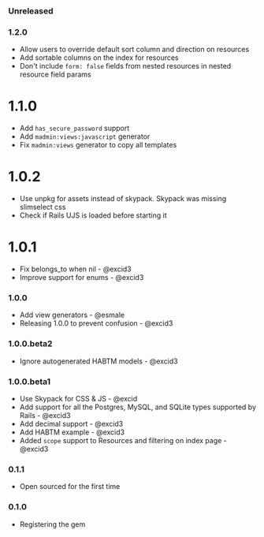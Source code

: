 ### Unreleased

### 1.2.0

* Allow users to override default sort column and direction on resources
* Add sortable columns on the index for resources
* Don't include `form: false` fields from nested resources in nested resource field params

# 1.1.0

* Add `has_secure_password` support
* Add `madmin:views:javascript` generator
* Fix `madmin:views` generator to copy all templates

# 1.0.2

* Use unpkg for assets instead of skypack. Skypack was missing slimselect css
* Check if Rails UJS is loaded before starting it

# 1.0.1

* Fix belongs_to when nil - @excid3
* Improve support for enums - @excid3

### 1.0.0

* Add view generators - @esmale
* Releasing 1.0.0 to prevent confusion - @excid3

### 1.0.0.beta2

* Ignore autogenerated HABTM models - @excid3

### 1.0.0.beta1

* Use Skypack for CSS & JS - @excid
* Add support for all the Postgres, MySQL, and SQLite types supported by Rails - @excid3
* Add decimal support - @excid3
* Add HABTM example - @excid3
* Added `scope` support to Resources and filtering on index page - @excid3

### 0.1.1

* Open sourced for the first time

### 0.1.0

* Registering the gem
